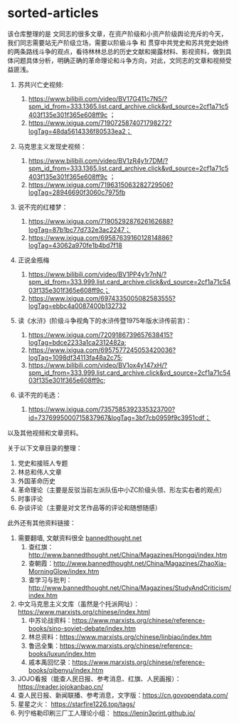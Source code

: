 # sorted-articles

该仓库整理的是 文同志的很多文章，在资产阶级和小资产阶级舆论充斥的今天，我们同志需要站无产阶级立场，需要以阶級斗争 和 贯穿中共党史和苏共党史始终的两条路线斗争的观点，看待林林总总的历史文献和揭露材料、影视资料，做到具体问题具体分析，明确正确的革命理论和斗争方向，对此，文同志的文章和视频受益匪浅。

1. 苏共兴亡史视频: 
   1.  https://www.bilibili.com/video/BV17G411c7N5/?spm_id_from=333.1365.list.card_archive.click&vd_source=2cf1a71c5403f135e301f365e608ff9c ；
   2.   https://www.ixigua.com/7190725874071798272?logTag=48da5614336f80533ea2；

2. 马克思主义发现史视频：
   1.  https://www.bilibili.com/video/BV1zR4y1r7DM/?spm_id_from=333.1365.list.card_archive.click&vd_source=2cf1a71c5403f135e301f365e608ff9c ；
   2.  https://www.ixigua.com/7196315063282729506?logTag=28946690f3060c7975fb 

3. 说不完的红楼梦：
   1. https://www.ixigua.com/7190529287626162688?logTag=87b1bc77d732e3ac2247；
   2. https://www.ixigua.com/6958763916012814886?logTag=43062a970fe1b4bd7f18

4. 正说金瓶梅
   1.  https://www.bilibili.com/video/BV1PP4y1r7nN/?spm_id_from=333.999.list.card_archive.click&vd_source=2cf1a71c5403f135e301f365e608ff9c；
   2.  https://www.ixigua.com/6974335005082583555?logTag=ebbc4a0087400b132732

5. 读《水浒》(阶级斗争视角下的水浒传暨1975年版水浒传前言)：
   1. https://www.ixigua.com/7209186739657638415?logTag=bdce2233a1ca2312482a;
   2. https://www.ixigua.com/6957577245053420036?logTag=1098df34113fa48a2c75;
   3. https://www.bilibili.com/video/BV1ox4y147xH/?spm_id_from=333.999.list.card_archive.click&vd_source=2cf1a71c5403f135e301f365e608ff9c;
6. 读不完的毛选：
   1. https://www.ixigua.com/7357585392335323700?id=7376995000715837967&logTag=3bf7cb0959f9c3951cdf；

以及其他视频和文章资料。

关于以下文章目录的整理：

1. 党史和接班人专题
2. 林总和伟人文章
3. 外国革命历史
4. 革命理论（主要是反驳当前左派队伍中小ZC阶级头领、形左实右者的观点）
5. 时事评论
6. 杂谈评论（主要是对文艺作品等的评论和随想随感）

此外还有其他资料链接：

1. 需要翻墙, 文献资料很全 [bannedthought.net](https://bannedthought.net/)
   1. 查红旗：http://www.bannedthought.net/China/Magazines/Hongqi/index.htm
   2. 查朝霞：http://www.bannedthought.net/China/Magazines/ZhaoXia-MorningGlow/index.htm
   3. 查学习与批判：http://www.bannedthought.net/China/Magazines/StudyAndCriticism/index.htm
2. 中文马克思主义文库（虽然是个托派网址）：https://www.marxists.org/chinese/index.html
   1. 中苏论战资料：https://www.marxists.org/chinese/reference-books/sino-soviet-debate/index.htm
   2. 林总资料：https://www.marxists.org/chinese/linbiao/index.htm
   3. 鲁迅全集：https://www.marxists.org/chinese/reference-books/luxun/index.htm
   4. 戚本禹回忆录：https://www.marxists.org/chinese/reference-books/qibenyu/index.htm
3. JOJO看报（能查人民日报、参考消息、红旗、人民画报）：https://reader.jojokanbao.cn/
4. 查人民日报、新闻联播、参考消息，文字版：https://cn.govopendata.com/
5. 星星之火： https://starfire1226.top/tags/
6. 列宁格勒印刷三厂工人理论小组： https://lenin3print.github.io/
